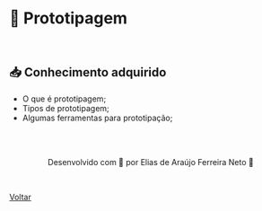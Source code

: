 <h1 id="topico1"> 📱 Prototipagem </h1>

<br>

<h2> 📥 Conhecimento adquirido </h2>

- O que é prototipagem;
- Tipos de prototipagem;
- Algumas ferramentas para prototipação;

<br><br>

<p align="center"> Desenvolvido com 💜 por Elias de Araújo Ferreira Neto 👋 <p>

<br>

<a href="./stage01.md">Voltar</a>